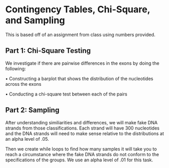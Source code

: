 # Contingency Tables, Chi-Square, and Sampling

This is based off of an assignment from class using numbers provided. 

## Part 1: Chi-Square Testing
We investigate if there are pairwise differences in the exons by doing the following:

•	Constructing a barplot that shows the distribution of the nucleotides across the exons

•	Conducting a chi-square test between each of the pairs

## Part 2: Sampling
After understanding similiarities and differences, we will make fake DNA strands from those classifications. Each strand will have 300 nucleotides and the DNA strands will need to make sense relative to the distributions at an alpha level of .05.

Then we create while loops to find how many samples it will take you to reach a circumstance where the fake DNA strands do not conform to the specifications of the groups.  We use an alpha level of .01 for this task.
